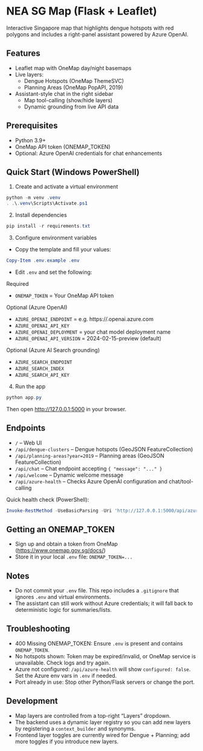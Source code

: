 # NEA SG Map (Flask + Leaflet)

Interactive Singapore map that highlights dengue hotspots with red polygons and includes a right-panel assistant powered by Azure OpenAI.

## Features
- Leaflet map with OneMap day/night basemaps
- Live layers:
  - Dengue Hotspots (OneMap ThemeSVC)
  - Planning Areas (OneMap PopAPI, 2019)
- Assistant-style chat in the right sidebar
  - Map tool-calling (show/hide layers)
  - Dynamic grounding from live API data

## Prerequisites
- Python 3.9+
- OneMap API token (ONEMAP_TOKEN)
- Optional: Azure OpenAI credentials for chat enhancements

## Quick Start (Windows PowerShell)

1) Create and activate a virtual environment

```powershell
python -m venv .venv
. .\.venv\Scripts\Activate.ps1
```

2) Install dependencies

```powershell
pip install -r requirements.txt
```

3) Configure environment variables

- Copy the template and fill your values:

```powershell
Copy-Item .env.example .env
```

- Edit `.env` and set the following:

Required
- `ONEMAP_TOKEN` = Your OneMap API token

Optional (Azure OpenAI)
- `AZURE_OPENAI_ENDPOINT` = e.g. https://<your-resource>.openai.azure.com
- `AZURE_OPENAI_API_KEY`
- `AZURE_OPENAI_DEPLOYMENT` = your chat model deployment name
- `AZURE_OPENAI_API_VERSION` = 2024-02-15-preview (default)

Optional (Azure AI Search grounding)
- `AZURE_SEARCH_ENDPOINT`
- `AZURE_SEARCH_INDEX`
- `AZURE_SEARCH_API_KEY`

4) Run the app

```powershell
python app.py
```

Then open http://127.0.0.1:5000 in your browser.

## Endpoints
- `/` – Web UI
- `/api/dengue-clusters` – Dengue hotspots (GeoJSON FeatureCollection)
- `/api/planning-areas?year=2019` – Planning areas (GeoJSON FeatureCollection)
- `/api/chat` – Chat endpoint accepting `{ "message": "..." }`
- `/api/welcome` – Dynamic welcome message
- `/api/azure-health` – Checks Azure OpenAI configuration and chat/tool-calling

Quick health check (PowerShell):

```powershell
Invoke-RestMethod -UseBasicParsing -Uri 'http://127.0.0.1:5000/api/azure-health' -Method Get | ConvertTo-Json -Depth 5
```

## Getting an ONEMAP_TOKEN
- Sign up and obtain a token from OneMap (https://www.onemap.gov.sg/docs/)
- Store it in your local `.env` file: `ONEMAP_TOKEN=...`

## Notes
- Do not commit your `.env` file. This repo includes a `.gitignore` that ignores `.env` and virtual environments.
- The assistant can still work without Azure credentials; it will fall back to deterministic logic for summaries/lists.

## Troubleshooting
- 400 Missing ONEMAP_TOKEN: Ensure `.env` is present and contains `ONEMAP_TOKEN`.
- No hotspots shown: Token may be expired/invalid, or OneMap service is unavailable. Check logs and try again.
- Azure not configured: `/api/azure-health` will show `configured: false`. Set the Azure env vars in `.env` if needed.
- Port already in use: Stop other Python/Flask servers or change the port.

## Development
- Map layers are controlled from a top-right “Layers” dropdown.
- The backend uses a dynamic layer registry so you can add new layers by registering a `context_builder` and synonyms.
- Frontend layer toggles are currently wired for Dengue + Planning; add more toggles if you introduce new layers.
